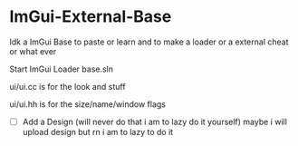 # ImGui-External-Base
Idk a ImGui Base to paste or learn and to make a loader or a external cheat or what ever

Start ImGui Loader base.sln

ui/ui.cc is for the look and stuff

ui/ui.hh is for the size/name/window flags

- [ ] Add a Design (will never do that i am to lazy do it yourself)
maybe i will upload design but rn i am to lazy to do it
